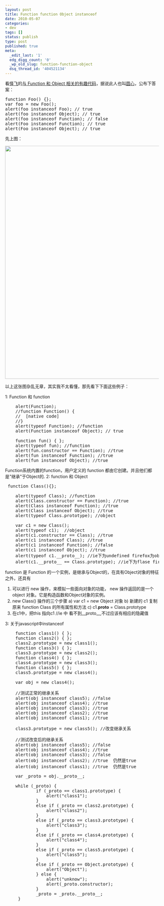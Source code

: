 ```yaml
---
layout: post
title: Function function Object instanceof
date: 2010-05-07
categories:
- dev
tags: []
status: publish
type: post
published: true
meta:
  _edit_last: '1'
  edg_digg_count: '0'
  _wp_old_slug: function-function-object
  dsq_thread_id: '404521134'
---
```

看<a href="http://www.planabc.net/" target="_blank">怿飞</a>的<a title="http://www.planabc.net/2010/05/06/interesting_code_associated_with_function_and_object/" href="http://www.planabc.net/2010/05/06/interesting_code_associated_with_function_and_object/" target="_blank">与 Function 和 Object 相关的有趣代码</a>，据说此人也叫<a href="http://www.planabc.net/" target="_blank">圆心</a>，公布下答案：
<pre lang="javascript">function Foo() {};
var foo = new Foo();
alert(foo instanceof Foo); // true
alert(foo instanceof Object); // true
alert(foo instanceof Function); // false
alert(Foo instanceof Function); // true
alert(Foo instanceof Object); // true</pre>
先上图：

<a href="/wp-content/uploads/javascript_object_layout.jpg"><img class="alignnone size-full wp-image-261" title="javascript_object_layout" src="/wp-content/uploads/javascript_object_layout.jpg" alt="" width="611" height="760" /></a>

以上这张图杂乱无章，其实我不太看懂，那先看下下面这些例子：

1: Function 和 function
<pre lang="javascript">    alert(Function);
    //function Function() {
    //  [native code]
    //}
    alert(typeof Function); //function
    alert(Function instanceof Object); // true

    function fun() { };
    alert(typeof fun); //function
    alert(fun.constructor == Function); //true
    alert(fun instanceof Function); //true
    alert(fun instanceof Object); //true</pre>
Function系统内置的function，用户定义的 function 都由它创建。并且他们都是"继承"于Object的.
2: function 和 Object
<pre lang="javascript"> function Class(){};

    alert(typeof Class); //function
    alert(Class.constructor == Function); //true
    alert(Class instanceof Function); //true
    alert(Class instanceof Object); //true
    alert(typeof Class.prototype); //object

    var c1 = new Class();
    alert(typeof c1);  //object
    alert(c1.constructor == Class); //true
    alert(c1 instanceof Class); //true
    alert(c1 instanceof Function); //false
    alert(c1 instanceof Object); //true
    alert(typeof c1.__proto__); //ie下为undefined firefox为object
    alert(c1.__proto__ == Class.prototype); //ie下为flase firefox为true</pre>
function 是 Function 的一个实例，是继承与Object的，在具有Object对象的特征之外，还具有
1) 可以进行 new 操作，来模拟一些面向对象的功能， new 操作返回的是一个 object 对象。它是构造函数和Object对象的实例。
2) new Class() 操作的三个步骤
a) var c1 = new Object 对象
b) 新建的 c1 复制 原来 function Class 的所有属性和方法
c) c1.__proto__ = Class.prototype
3) 在c1中，把this 指向c1
//ie 中 看不到__proto__,不过应该有相应的隐藏值

3: 关于javascript中instanceof
<pre lang="javascript">    function class1() { };
    function class2() { };
    class2.prototype = new class1();
    function class3() { };
    class3.prototype = new class2();
    function class4() { };
    class4.prototype = new class3();
    function class5() { };
    class5.prototype = new class4();

    var obj = new class4();

    //测试正常的继承关系
    alert(obj instanceof class5); //false
    alert(obj instanceof class4); //true
    alert(obj instanceof class3); //true
    alert(obj instanceof class2); //true
    alert(obj instanceof class1); //true

    class3.prototype = new class5(); //改变继承关系

    //测试改变后的继承关系
    alert(obj instanceof class5); //false
    alert(obj instanceof class4); //true
    alert(obj instanceof class3); //false
    alert(obj instanceof class2); //true  仍然是true
    alert(obj instanceof class1); //true  仍然是true</pre>
<pre lang="javascript">    var _proto = obj.__proto__;

    while (_proto) {
            if (_proto == class1.prototype) {
                alert("class1");
            }
            else if (_proto == class2.prototype) {
                alert("class2");
            }
            else if (_proto == class3.prototype) {
                alert("class3");
            }
            else if (_proto == class4.prototype) {
                alert("class4");
            }
            else if (_proto == class5.prototype) {
                alert("class5");
            }
            else if (_proto == Object.prototype) {
                alert("Object");
            } else {
                alert("unknow");
                alert(_proto.constructor);
            }
            _proto = _proto.__proto__;
     }</pre>
